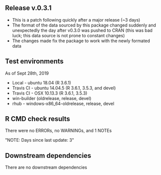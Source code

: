 ## Release v.0.3.1

* This is a patch following quickly after a major release (~3 days)
* The format of the data sourced by this package changed suddenly and unexpectedly the day after v0.3.0 was pushed to CRAN (this was bad luck; this data source is not prone to constant changes)
* The changes made fix the package to work with the newly formated data

## Test environments
As of Sept 28th, 2019

* Local - ubuntu 18.04 (R 3.6.1)
* Travis CI - ubuntu 14.04.5 (R 3.6.1, 3.5.3, and devel)
* Travis CI - OSX 10.13.3 (R 3.6.1,  3.5.3)
* win-builder (oldrelease, release, devel)
* rhub - windows-x86_64-oldrelease, release, devel

## R CMD check results

There were no ERRORs, no WARNINGs, and 1 NOTEs

"NOTE: Days since last update: 3"

## Downstream dependencies

There are no downstream dependencies
